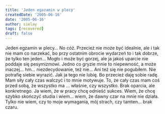 ```yaml
---
title: 'Jeden egazamin w plecy'
createdDate: '2005-06-16'
date: '2005-06-16'
author: sielay
tags: [recovered]
draft: false
---
```


Jeden egzamin w plecy… No cóż. Przecież nie może być idealnie, ale i tak nie mam co narzekać, bo przy ostatnim obrocie wydarzeń to i tak dobrze, że tylko ten jeden… Mogło i może być gorzej, ale ja jakoś uparcie nie poddaje się pesymizmowi. Jedno co gryzie mnie to niepewność, a może inaczej… hm… niezdecydowanie, też nie… Ani też się nie pogubiłem. Nie potrafię siebie wyrazić. Jak ja tego nie lubię. Bo przecież daję sobie radę. Mam siły cały czas walczyć i to mnie motywuje. To, że cały czas mam coś przed sobą, że wszystko ma … właśnie, czy wszystko. Brak oparcia, ale konkretnego. Ja wiem, że w pracy chcę odnieść sukces. Wiem, że chcę szybko skończyć studia i wiem… wiem, że dawny czar na mnie nie działa. Tylko nie wiem, czy to moje wymagania, mój strach, czy tamten… brak czaru.


